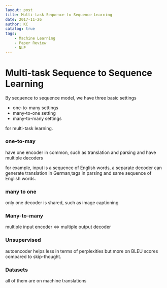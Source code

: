 ```yaml
---
layout: post
title: Multi-task Sequence to Sequence Learning 
date: 2017-11-26
author: KC
catalog: true
tags:
    - Machine Learning
    - Paper Review
    - NLP
---
```


# Multi-task Sequence to Sequence Learning 
By sequence to sequence model, we have three basic settings 
* one-to-many settings 
* many-to-one setting
* many-to-many settings

for multi-task learning. 

### one-to-may
have one encoder in common, such as translation and parsing
and have multiple decoders 

for example, input is a sequence of English words, 
a separate decoder can generate translation in German,tags in parsing and same sequence of English words. 

### many to one
only one decoder is shared, such as image captioning 

### Many-to-many 
multiple input encoder <=> multiple output decoder 

### Unsupervised 
autoencoder helps less in terms of perplexities but more on BLEU scores compared to skip-thought.

### Datasets 
all of them are on machine translations 
